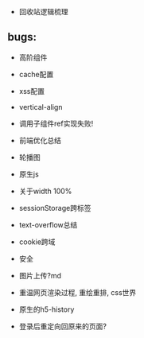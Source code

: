- 回收站逻辑梳理

## bugs:
- 高阶组件

- cache配置
- xss配置
- vertical-align


- 调用子组件ref实现失败!

- 前端优化总结
- 轮播图
- 原生js
- 关于width 100%
- sessionStorage跨标签
- text-overflow总结

- cookie跨域

- 安全

- 图片上传?md
- 重温网页渲染过程, 重绘重排, css世界
- 原生的h5-history


- 登录后重定向回原来的页面?


